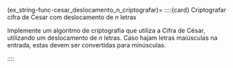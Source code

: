 (ex_string-func-cesar_deslocamento_n_criptografar)=
::::{card} Criptografar cifra de Cesar com deslocamento de $n$ letras

Implemente um algoritmo de criptografia que utiliza a Cifra de César, utilizando um deslocamento de $n$ letras. Caso hajam letras maiúsculas na entrada, estas devem ser convertidas para minúsculas.

::::